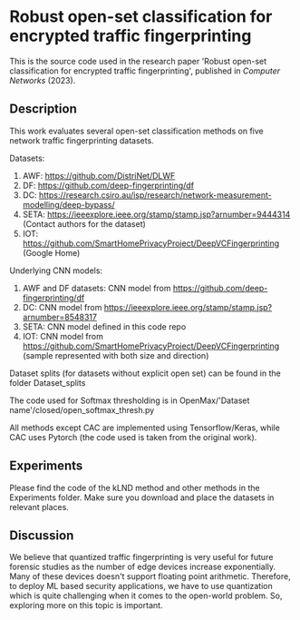 # Robust open-set classification for encrypted traffic fingerprinting

This is the source code used in the research paper 'Robust open-set classification for encrypted traffic fingerprinting', published in _Computer Networks_ (2023).

## Description

This work evaluates several open-set classification methods on five network traffic fingerprinting datasets.

Datasets:
1. AWF: https://github.com/DistriNet/DLWF
2. DF: https://github.com/deep-fingerprinting/df
3. DC: https://research.csiro.au/isp/research/network-measurement-modelling/deep-bypass/
4. SETA: https://ieeexplore.ieee.org/stamp/stamp.jsp?arnumber=9444314 (Contact authors for the dataset)
5. IOT: https://github.com/SmartHomePrivacyProject/DeepVCFingerprinting (Google Home)

Underlying CNN models:
1. AWF and DF datasets: CNN model from https://github.com/deep-fingerprinting/df
2. DC: CNN model from https://ieeexplore.ieee.org/stamp/stamp.jsp?arnumber=8548317
3. SETA: CNN model defined in this code repo
4. IOT: CNN model from https://github.com/SmartHomePrivacyProject/DeepVCFingerprinting (sample represented with both size and direction)

Dataset splits (for datasets without explicit open set) can be found in the folder Dataset_splits

The code used for Softmax thresholding is in OpenMax/'Dataset name'/closed/open_softmax_thresh.py
  
All methods except CAC are implemented using Tensorflow/Keras, while CAC uses Pytorch (the code used is taken from the original work).

## Experiments

Please find the code of the kLND method and other methods in the Experiments folder. Make sure you download and place the datasets in relevant places.

## Discussion

We believe that quantized traffic fingerprinting is very useful for future forensic studies as the number of edge devices increase exponentially. Many of these devices doesn't support floating point arithmetic. Therefore, to deploy ML based security applications, we have to use quantization which is quite challenging when it comes to the open-world problem. So, exploring more on this topic is important.
